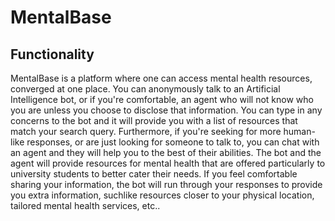 # MentalBase
## Functionality
MentalBase is a platform where one can access mental health resources, converged at one place. You can anonymously talk to an Artificial Intelligence bot, or if you're comfortable, an agent who will not know who you are unless you choose to disclose that information. You can type in any concerns to the bot and it will provide you with a list of resources that match your search query. Furthermore, if you're seeking for more human-like responses, or are just looking for someone to talk to, you can chat with an agent and they will help you to the best of their abilities. The bot and the agent will provide resources for mental health that are offered particularly to university students to better cater their needs. If you feel comfortable sharing your information, the bot will run through your responses to provide you extra information, suchlike resources closer to your physical location, tailored mental health services, etc..
